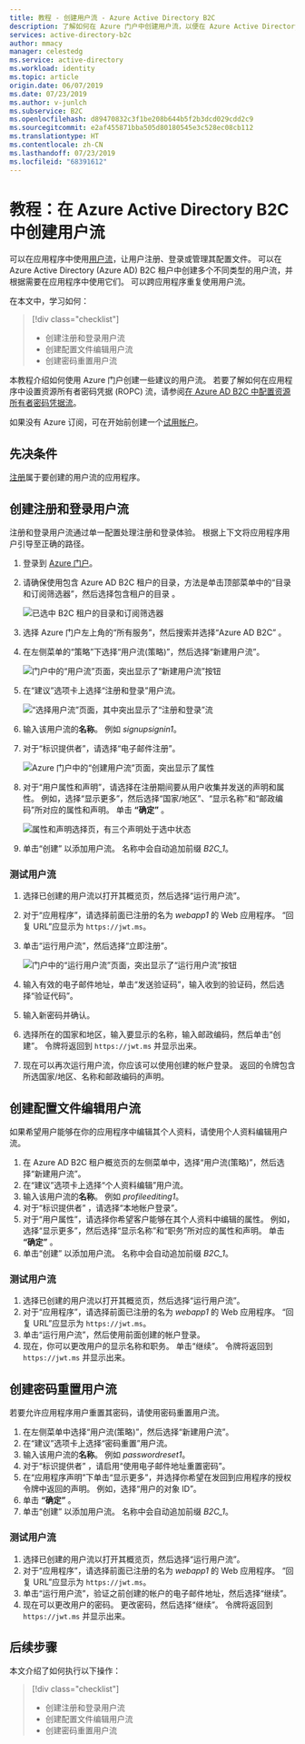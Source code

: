 ```yaml
---
title: 教程 - 创建用户流 - Azure Active Directory B2C
description: 了解如何在 Azure 门户中创建用户流，以便在 Azure Active Directory B2C 中为应用程序启用注册、登录和用户配置文件编辑功能。
services: active-directory-b2c
author: mmacy
manager: celestedg
ms.service: active-directory
ms.workload: identity
ms.topic: article
origin.date: 06/07/2019
ms.date: 07/23/2019
ms.author: v-junlch
ms.subservice: B2C
ms.openlocfilehash: d89470832c3f1be208b644b5f2b3dcd029cdd2c9
ms.sourcegitcommit: e2af455871bba505d80180545e3c528ec08cb112
ms.translationtype: HT
ms.contentlocale: zh-CN
ms.lasthandoff: 07/23/2019
ms.locfileid: "68391612"
---
```

# <a name="tutorial-create-user-flows-in-azure-active-directory-b2c"></a>教程：在 Azure Active Directory B2C 中创建用户流

可以在应用程序中使用[用户流](active-directory-b2c-reference-policies.md)，让用户注册、登录或管理其配置文件。 可以在 Azure Active Directory (Azure AD) B2C 租户中创建多个不同类型的用户流，并根据需要在应用程序中使用它们。 可以跨应用程序重复使用用户流。

在本文中，学习如何：

> [!div class="checklist"]
> * 创建注册和登录用户流
> * 创建配置文件编辑用户流
> * 创建密码重置用户流

本教程介绍如何使用 Azure 门户创建一些建议的用户流。 若要了解如何在应用程序中设置资源所有者密码凭据 (ROPC) 流，请参阅[在 Azure AD B2C 中配置资源所有者密码凭据流](configure-ropc.md)。

如果没有 Azure 订阅，可在开始前创建一个[试用帐户](https://www.azure.cn/pricing/1rmb-trial)。

## <a name="prerequisites"></a>先决条件

[注册](tutorial-register-applications.md)属于要创建的用户流的应用程序。

## <a name="create-a-sign-up-and-sign-in-user-flow"></a>创建注册和登录用户流

注册和登录用户流通过单一配置处理注册和登录体验。 根据上下文将应用程序用户引导至正确的路径。

1. 登录到 [Azure 门户](https://portal.azure.cn)。
1. 请确保使用包含 Azure AD B2C 租户的目录，方法是单击顶部菜单中的“目录和订阅筛选器”，然后选择包含租户的目录  。

    ![已选中 B2C 租户的目录和订阅筛选器](./media/tutorial-create-user-flows/switch-directories.PNG)

1. 选择 Azure 门户左上角的“所有服务”，然后搜索并选择“Azure AD B2C”   。
1. 在左侧菜单的“策略”下选择“用户流(策略)”，然后选择“新建用户流”。   

    ![门户中的“用户流”页面，突出显示了“新建用户流”按钮](./media/tutorial-create-user-flows/signup-signin-user-flow.png)

1. 在“建议”选项卡上选择“注册和登录”用户流。  

    ![“选择用户流”页面，其中突出显示了“注册和登录”流](./media/tutorial-create-user-flows/signup-signin-type.png)

1. 输入该用户流的**名称**。 例如 *signupsignin1*。
1. 对于“标识提供者”，请选择“电子邮件注册”。  

    ![Azure 门户中的“创建用户流”页面，突出显示了属性](./media/tutorial-create-user-flows/signup-signin-properties.png)

1. 对于“用户属性和声明”，请选择在注册期间要从用户收集并发送的声明和属性。  例如，选择“显示更多”，然后选择“国家/地区”、“显示名称”和“邮政编码”所对应的属性和声明。     单击 **“确定”** 。

    ![属性和声明选择页，有三个声明处于选中状态](./media/tutorial-create-user-flows/signup-signin-attributes.png)

1. 单击“创建”  以添加用户流。 名称中会自动追加前缀 *B2C_1*。

### <a name="test-the-user-flow"></a>测试用户流

1. 选择已创建的用户流以打开其概览页，然后选择“运行用户流”。 
1. 对于“应用程序”，请选择前面已注册的名为 *webapp1* 的 Web 应用程序。  “回复 URL”应显示为 `https://jwt.ms`。 
1. 单击“运行用户流”，然后选择“立即注册”。  

    ![门户中的“运行用户流”页面，突出显示了“运行用户流”按钮](./media/tutorial-create-user-flows/signup-signin-run-now.PNG)

1. 输入有效的电子邮件地址，单击“发送验证码”，输入收到的验证码，然后选择“验证代码”。  
1. 输入新密码并确认。
1. 选择所在的国家和地区，输入要显示的名称，输入邮政编码，然后单击“创建”。  令牌将返回到 `https://jwt.ms` 并显示出来。
1. 现在可以再次运行用户流，你应该可以使用创建的帐户登录。 返回的令牌包含所选国家/地区、名称和邮政编码的声明。

## <a name="create-a-profile-editing-user-flow"></a>创建配置文件编辑用户流

如果希望用户能够在你的应用程序中编辑其个人资料，请使用个人资料编辑用户流。

1. 在 Azure AD B2C 租户概览页的左侧菜单中，选择“用户流(策略)”，然后选择“新建用户流”。  
1. 在“建议”选项卡上选择“个人资料编辑”用户流。 
1. 输入该用户流的**名称**。 例如 *profileediting1*。
1. 对于“标识提供者”  ，请选择“本地帐户登录”。 
1. 对于“用户属性”，请选择你希望客户能够在其个人资料中编辑的属性。  例如，选择“显示更多”，然后选择“显示名称”和“职务”所对应的属性和声明。    单击 **“确定”** 。
1. 单击“创建”  以添加用户流。 名称中会自动追加前缀 *B2C_1*。

### <a name="test-the-user-flow"></a>测试用户流

1. 选择已创建的用户流以打开其概览页，然后选择“运行用户流”。 
1. 对于“应用程序”，请选择前面已注册的名为 *webapp1* 的 Web 应用程序。  “回复 URL”应显示为 `https://jwt.ms`。 
1. 单击“运行用户流”，然后使用前面创建的帐户登录。 
1. 现在，你可以更改用户的显示名称和职务。 单击“继续”。  令牌将返回到 `https://jwt.ms` 并显示出来。

## <a name="create-a-password-reset-user-flow"></a>创建密码重置用户流

若要允许应用程序用户重置其密码，请使用密码重置用户流。

1. 在左侧菜单中选择“用户流(策略)”，然后选择“新建用户流”。  
1. 在“建议”选项卡上选择“密码重置”用户流。 
1. 输入该用户流的**名称**。 例如 *passwordreset1*。
1. 对于“标识提供者”  ，请启用“使用电子邮件地址重置密码”。 
1. 在“应用程序声明”下单击“显示更多”，并选择你希望在发回到应用程序的授权令牌中返回的声明。  例如，选择“用户的对象 ID”。 
1. 单击 **“确定”** 。
1. 单击“创建”  以添加用户流。 名称中会自动追加前缀 *B2C_1*。

### <a name="test-the-user-flow"></a>测试用户流

1. 选择已创建的用户流以打开其概览页，然后选择“运行用户流”。 
1. 对于“应用程序”，请选择前面已注册的名为 *webapp1* 的 Web 应用程序。  “回复 URL”应显示为 `https://jwt.ms`。 
1. 单击“运行用户流”，验证之前创建的帐户的电子邮件地址，然后选择“继续”。  
1. 现在可以更改用户的密码。 更改密码，然后选择“继续”。  令牌将返回到 `https://jwt.ms` 并显示出来。

## <a name="next-steps"></a>后续步骤

本文介绍了如何执行以下操作：

> [!div class="checklist"]
> * 创建注册和登录用户流
> * 创建配置文件编辑用户流
> * 创建密码重置用户流

<!-- Update_Description: wording update -->
